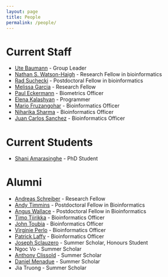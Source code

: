 ```yaml
---
layout: page
title: People
permalink: /people/
---
```


# Current Staff

  * [Ute Baumann](http://www.adelaide.edu.au/directory/ute.baumann) - Group Leader
  * [Nathan S. Watson-Haigh](https://researchers.adelaide.edu.au/profile/nathan.watson-haigh) - Research Fellow in bioinformatics
  * [Rad Suchecki](https://researchers.adelaide.edu.au/profile/radoslaw.suchecki) - Postdoctoral Fellow in bioinformatics
  * [Melissa Garcia](http://www.adelaide.edu.au/directory/melissa.garcia) - Research Fellow
  * [Paul Eckermann](http://www.adelaide.edu.au/directory/paul.eckermann) - Biometrics Officer
  * [Elena Kalashyan](http://www.adelaide.edu.au/directory/elena.kalashyan) - Programmer
  * [Mario Fruzangohar](http://www.adelaide.edu.au/directory/mario.fruzangohar) - Bioinformatics Officer
  * [Niharika Sharma](http://www.adelaide.edu.au/directory/niharika.sharma) - Bioinformatics Officer
  * [Juan Carlos Sanchez]() - Bioinformatics Officer
  
# Current Students

  * [Shani Amarasinghe](http://www.adelaide.edu.au/phonebook/?dsn=directory.phonebook;id=233762;m=view) - PhD Student

# Alumni

  * [Andreas Schreiber](http://people.unisa.edu.au/Andreas.Schreiber) - Research Fellow
  * [Andy Timmins](https://researchers.adelaide.edu.au/profile/andy.timmins) - Postdoctoral Fellow in Bioinformatics
  * [Angus Wallace](http://www.flinders.edu.au/people/angus.wallace) - Postdoctoral Fellow in Bioinformatics
  * [Timo Tiirikka](https://www.researchgate.net/profile/Timo_Tiirikka) - Bioinformatics Officer
  * [John Toubia](http://people.unisa.edu.au/John.Toubia) - Bioinformatics Officer
  * [Virginie Perlo](https://www.linkedin.com/in/virginie-perlo-2181638/) - Bioinformatics Officer
  * [Patrick Laffy](https://www.researchgate.net/profile/Patrick_Laffy) - Bioinformatics Officer
  * [Joseph Sclauzero](https://www.linkedin.com/in/joseph-sclauzero-22668010b/) - Summer Scholar, Honours Student
  * Ngoc Vo - Summer Scholar
  * [Anthony Clissold](https://www.linkedin.com/in/anthonyclissold/) - Summer Scholar
  * [Daniel Menadue](https://www.linkedin.com/in/daniel-menadue-1435269b/) - Summer Scholar
  * Jia Truong - Summer Scholar
